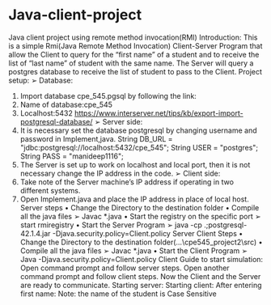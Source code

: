 # Java-client-project
Java client project using remote method invocation(RMI)
Introduction:
This is a simple Rmi(Java Remote Method Invocation) Client-Server Program that allow the
Client to query for the “first name” of a student and to receive the list of “last name” of student
with the same name. The Server will query a postgres database to receive the list of student to pass
to the Client.
Project setup:
➢ Database:
1. Import database cpe_545.pgsql by following the link:
2. Name of database:cpe_545
3. Localhost:5432
https://www.interserver.net/tips/kb/export-import-postgresql-database/
➢ Server side:
1. It is necessary set the database postgresql by changing username and password in
Implement,java.
String DB_URL = "jdbc:postgresql://localhost:5432/cpe_545";
String USER = "postgres";
String PASS = "manideep1116";
2. The Server is set up to work on localhost and local port, then it is not necessary
change the IP address in the code.
➢ Client side:
1. Take note of the Server machine’s IP address if operating in two different systems.
2. Open Implement.java and place the IP address in place of local host.
Server steps
• Change the Directory to the destination folder
• Compile all the java files
➢ Javac *.java
• Start the registry on the specific port
➢ start rmiregistry
• Start the Server Program
➢ java -cp .;postgresql-42.1.4.jar -Djava.security.policy=Client.policy Server
Client Steps
• Change the Directory to the destination folder(…\cpe545_project2\src)
• Compile all the java files
➢ Javac *.java
• Start the Client Program
➢ Java -Djava.security.policy=Client.policy Client
Guide to start simulation:
Open command prompt and follow server steps.
Open another command prompt and follow client steps.
Now the Client and the Server are ready to communicate.
Starting server:
Starting client:
After entering first name:
Note: the name of the student is Case Sensitive
